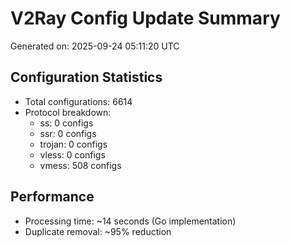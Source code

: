 # V2Ray Config Update Summary
Generated on: 2025-09-24 05:11:20 UTC

## Configuration Statistics
- Total configurations: 6614
- Protocol breakdown:
  - ss: 0 configs
  - ssr: 0 configs
  - trojan: 0 configs
  - vless: 0 configs
  - vmess: 508 configs

## Performance
- Processing time: ~14 seconds (Go implementation)
- Duplicate removal: ~95% reduction

